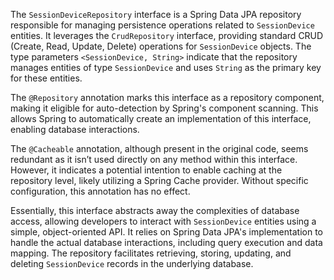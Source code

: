 The `SessionDeviceRepository` interface is a Spring Data JPA repository responsible for managing persistence operations related to `SessionDevice` entities. It leverages the `CrudRepository` interface, providing standard CRUD (Create, Read, Update, Delete) operations for `SessionDevice` objects. The type parameters `<SessionDevice, String>` indicate that the repository manages entities of type `SessionDevice` and uses `String` as the primary key for these entities.

The `@Repository` annotation marks this interface as a repository component, making it eligible for auto-detection by Spring's component scanning. This allows Spring to automatically create an implementation of this interface, enabling database interactions. 

The `@Cacheable` annotation, although present in the original code, seems redundant as it isn’t used directly on any method within this interface. However, it indicates a potential intention to enable caching at the repository level, likely utilizing a Spring Cache provider. Without specific configuration, this annotation has no effect.

Essentially, this interface abstracts away the complexities of database access, allowing developers to interact with `SessionDevice` entities using a simple, object-oriented API. It relies on Spring Data JPA's implementation to handle the actual database interactions, including query execution and data mapping.  The repository facilitates retrieving, storing, updating, and deleting `SessionDevice` records in the underlying database.